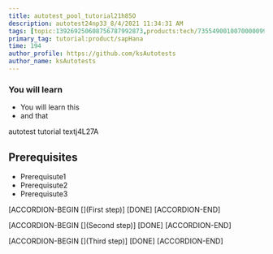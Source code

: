 ```yaml
---
title: autotest_pool_tutorial21h85O
description: autotest24np33_8/4/2021 11:34:31 AM
tags: [topic:139269250608756787992873,products:tech/73554900100700000996,tutorial:experience/advanced]
primary_tag: tutorial:product/sapHana
time: 194
author_profile: https://github.com/ksAutotests
author_name: ksAutotests
---
```

### You will learn
- You will learn this
- and that

autotest tutorial textj4L27A

## Prerequisites
- Prerequisute1
- Prerequisute2
- Prerequisute3

[ACCORDION-BEGIN [](First step)]
[DONE]
[ACCORDION-END]

[ACCORDION-BEGIN [](Second step)]
[DONE]
[ACCORDION-END]

[ACCORDION-BEGIN [](Third step)]
[DONE]
[ACCORDION-END]

